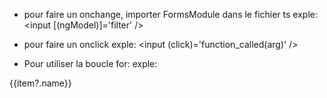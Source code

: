 - pour faire un onchange, importer FormsModule dans le fichier ts
  exple: <input [(ngModel)]='filter' />

- pour faire un onclick
  exple: <input (click)='function_called(arg)' />

- Pour utiliser la boucle for:
exple:
<div *ngFor="let item of items">{{item?.name}}</div>
